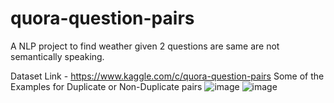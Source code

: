 # quora-question-pairs
A NLP project to find weather given 2 questions are same are not semantically speaking.

Dataset Link - https://www.kaggle.com/c/quora-question-pairs
Some of the Examples for Duplicate or Non-Duplicate pairs
![image](https://user-images.githubusercontent.com/99870091/231532198-213f7d5a-2390-4409-9438-c928126d19b1.png)
![image](https://user-images.githubusercontent.com/99870091/231532561-282aa65b-ca38-47f6-8eb9-d458b4ff23ea.png)
